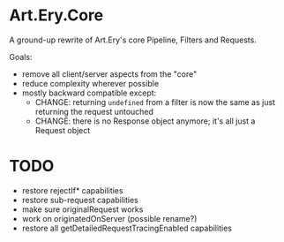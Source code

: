 # Art.Ery.Core

A ground-up rewrite of Art.Ery's core Pipeline, Filters and Requests.

Goals:

- remove all client/server aspects from the "core"
- reduce complexity wherever possible
- mostly backward compatible except:
  - CHANGE: returning `undefined` from a filter is now the same as just returning the request untouched
  - CHANGE: there is no Response object anymore; it's all just a Request object

# TODO

- restore rejectIf\* capabilities
- restore sub-request capabilities
- make sure originalRequest works
- work on originatedOnServer (possible rename?)
- restore all getDetailedRequestTracingEnabled capabilities
